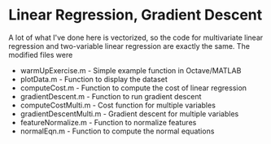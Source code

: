 # Linear Regression, Gradient Descent

A lot of what I've done here is vectorized, so the code for multivariate linear regression and two-variable linear regression are exactly the same. The modified files were

* warmUpExercise.m - Simple example function in Octave/MATLAB 
* plotData.m - Function to display the dataset
* computeCost.m - Function to compute the cost of linear regression 
* gradientDescent.m - Function to run gradient descent
* computeCostMulti.m - Cost function for multiple variables
* gradientDescentMulti.m - Gradient descent for multiple variables 
* featureNormalize.m - Function to normalize features
* normalEqn.m - Function to compute the normal equations